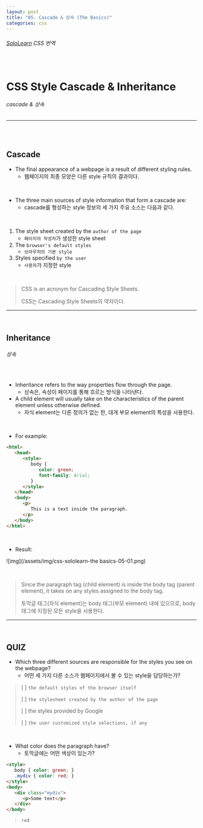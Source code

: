 ```yaml
---
layout: post
title: "05. Cascade & 상속 (The Basics)"
categories: css
---
```


###### [SoloLearn](https://www.sololearn.com/) CSS 번역

<br>

# CSS Style Cascade & Inheritance

###### cascade & 상속

------

<br>

<br>

## Cascade

- The final appearance of a webpage is a result of different styling rules.
  - 웹페이지의 최종 모양은 다른 style 규칙의 결과이다.

<br>

- The three main sources of style information that form a cascade are:
  - cascade를 형성하는 style 정보의 세 가지 주요 소스는 다음과 같다.

<br>

1. The style sheet created by the `author of the page`
   - `페이지의 작성자`가 생성한 style sheet
2. The `browser's default styles`
   - `브라우저의 기본 style`
3. Styles specified `by the user`
   - `사용자`가 지정한 style

<br>

> CSS is an acronym for Cascading Style Sheets.
>
> CSS는 Cascading Style Sheets의 약자이다.

------

<br>

## Inheritance

###### 상속

<br>

- Inheritance refers to the way properties flow through the page.
  - 상속은, 속성이 페이지를 통해 흐르는 방식을 나타낸다.
- A child element will usually take on the characteristics of the parent element unless otherwise defined.
  - 자식 element는 다른 정의가 없는 한, 대개 부모 element의 특성을 사용한다.

<br>

- For example:

```html
<html>
   <head>
      <style>
         body {
            color: green;
            font-family: Arial;
         }
      </style>
   </head>
   <body>
      <p>
         This is a text inside the paragraph.
      </p>
   </body>
</html>
```

<br>

- Result:

![img](/assets/img/css-sololearn-the basics-05-01.png)

<br>

> Since the paragraph tag (child element) is inside the body tag (parent element), it takes on any styles assigned to the body tag.
>
> 토막글 태그(자식 element)는 body 태그(부모 element) 내에 있으므로, body 태그에 지정된 모든 style을 사용한다.

------

<br>

## QUIZ

- Which three different sources are responsible for the styles you see on the webpage?
  - 어떤 세 가지 다른 소스가 웹페이지에서 볼 수 있는 style을 담당하는가?

> [ ] `the default styles of the browser itself`
>
> [ ] `the stylesheet created by the author of the page`
>
> [ ] the styles provided by Google
>
> [ ] `the user customized style selections, if any`

<br>

- What color does the paragraph have?
  - 토막글에는 어떤 색상이 있는가?

```html
<style>
   body { color: green; }
   .mydiv { color: red; }
</style>
<body>
   <div class="mydiv">
      <p>Some text</p>
   </div>
</body>
```

> `red`

<br>